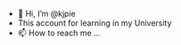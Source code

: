 - 👋 Hi, I’m @kjpie
- This account for learning in my University
- 📫 How to reach me ...

<!---
kjpie/kjpie is a ✨ special ✨ repository because its `README.md` (this file) appears on your GitHub profile.
You can click the Preview link to take a look at your changes.
--->

